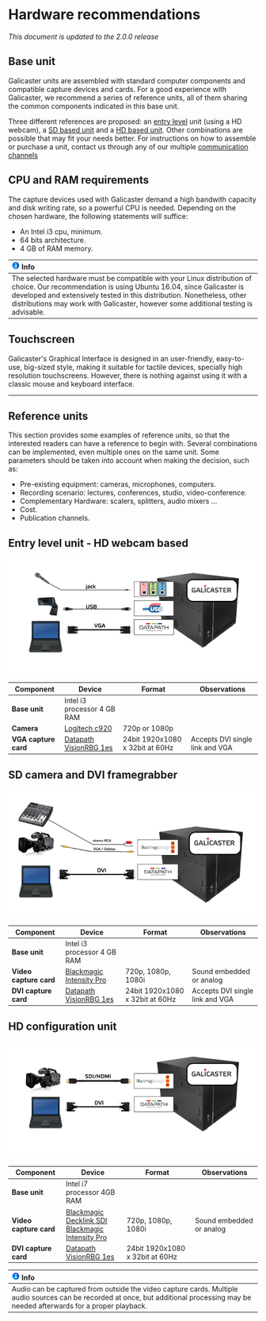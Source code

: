Hardware recommendations
========================

*This document is updated to the 2.0.0 release*

Base unit
---------

Galicaster units are assembled with standard computer components and compatible capture devices and cards. For a good experience with Galicaster, we recommend a series of reference units, all of them sharing the common components indicated in this base unit.

Three different references are proposed: an [entry level](#entry-level-unit-hd-webcam-based) unit (using a HD webcam), a [SD based unit](#sd-camera-and-dvi-framegrabber) and a [HD based unit](#hd-configuration-unit). Other combinations are possible that may fit your needs better. For instructions on how to assemble or purchase a unit, contact us through any of our multiple [communication channels](https://wiki.teltek.es/display/Galicaster/Community)


CPU and RAM requirements
------------------------

The capture devices used with Galicaster demand a high bandwith capacity and disk writing rate, so a powerful CPU is needed. Depending on the chosen hardware, the following statements will suffice:

* An Intel i3 cpu, minimum.
* 64 bits architecture.
* 4 GB of RAM memory.

|![Info](images/info.gif) Info |
| :------ |
| The selected hardware must be compatible with your Linux distribution of choice. Our recommendation is using Ubuntu 16.04, since Galicaster is developed and extensively tested in this distribution. Nonetheless, other distributions may work with Galicaster, however some additional testing is advisable. |



Touchscreen
-----------

Galicaster's Graphical Interface is designed in an user-friendly, easy-to-use, big-sized style, making it suitable for tactile devices, specially high resolution touchscreens. However, there is nothing against using it with a classic mouse and keyboard interface.

---------------

Reference units
---------------

This section provides some examples of reference units, so that the interested readers can have a reference to begin with. Several combinations can be implemented, even multiple ones on the same unit. Some parameters should be taken into account when making the decision, such as:


* Pre-existing equipment: cameras, microphones, computers.
* Recording scenario: lectures, conferences, studio, video-conference.
* Complementary Hardware: scalers, splitters, audio mixers ...
* Cost.
* Publication channels.


Entry level unit - HD webcam based
----------------------------------


![Entry level unit schema](images/HardwareRecommendations/g_webcam.png)

| Component 	         | Device                      |	Format         | Observations |
|----------------------|-----------------------------|-----------------|--------------|
| **Base unit**        | Intel i3 processor 4 GB RAM |                 |              |
| **Camera**           | [Logitech c920](GalicasterConfiguration/DeviceModules/Devices/Logitech.md)             | 720p or 1080p   |              |
| **VGA capture card** | [Datapath VisionRBG 1es](GalicasterConfiguration/DeviceModules/Devices/Datapath.md) | 24bit 1920x1080 x 32bit at 60Hz |	Accepts DVI single link and VGA |


SD camera and DVI framegrabber
------------------------------

![SD based unit schema](images/HardwareRecommendations/studio_unit.png)

| Component 	         | Device                      |	Format         | Observations |
|----------------------|-----------------------------|-----------------|--------------|
| **Base unit**        | Intel i3 processor 4 GB RAM |                 |              |
|**Video capture card**| [Blackmagic Intensity Pro](GalicasterConfiguration/DeviceModules/Devices/Blackmagic.md) | 720p, 1080p, 1080i  | Sound embedded or analog |
| **DVI capture card** | [Datapath VisionRBG 1es](GalicasterConfiguration/DeviceModules/Devices/Datapath.md) | 24bit 1920x1080 x 32bit at 60Hz |	Accepts DVI single link and VGA |



HD configuration unit
---------------------

![HD based unit schema](images/HardwareRecommendations/hd_unit.png)

| Component 	         | Device                      |	Format         | Observations |
|----------------------|-----------------------------|-----------------|--------------|
| **Base unit**        | Intel i7 processor 4GB RAM  |                 |              |
|**Video capture card**| [Blackmagic Decklink SDI](GalicasterConfiguration/DeviceModules/Devices/Blackmagic.md)<br>[Blackmagic Intensity Pro](GalicasterConfiguration/DeviceModules/Devices/Blackmagic.md) | 720p, 1080p, 1080i  | Sound embedded or analog |
| **DVI capture card** | [Datapath VisionRBG 1es](GalicasterConfiguration/DeviceModules/Devices/Datapath.md)    | 24bit 1920x1080 x 32bit at 60Hz |  | |


|![Info](images/info.gif) Info |
| :------ |
| Audio can be captured from outside the video capture cards. Multiple audio sources can be recorded at once, but additional processing may be needed afterwards for a proper playback. |



